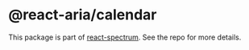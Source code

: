 # @react-aria/calendar

This package is part of [react-spectrum](https://github.com/watheia/rsp-kit). See the repo for more details.
